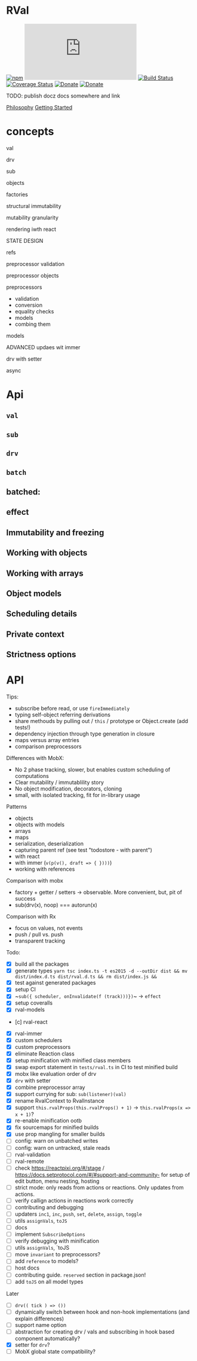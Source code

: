 # RVal


[![npm](https://img.shields.io/npm/v/rval.svg)](https://www.npmjs.com/package/rval) [![size](http://img.badgesize.io/https://unpkg.com/rval/dist/core.mjs?compression=gzip)](http://img.badgesize.io/https://unpkg.com/rval/dist/core.mjs?compression=gzip) [![Build Status](https://travis-ci.org/mweststrate/rval.svg?branch=master)](https://travis-ci.org/mweststrate/rval) [![Coverage Status](https://coveralls.io/repos/github/mweststrate/rval/badge.svg?branch=master)](https://coveralls.io/github/mweststrate/rval?branch=master) [![Donate](https://img.shields.io/badge/Donate-PayPal-green.svg)](https://www.paypal.me/michelweststrate) [![Donate](https://img.shields.io/badge/donate-buy%20me%20a%20coffee-orange.svg)](https://www.buymeacoffee.com/mweststrate)

TODO: publish docz docs somewhere and link

[Philosophy](docs/philosophy.mdx)
[Getting Started](docs/getting-started.mdx)

# concepts

val

drv

sub

objects

factories

structural immutability

mutability granularity

rendering iwth react

STATE DESIGN

refs

preprocessor validation

preprocessor objects

preprocessors
 - validation
 - conversion
 - equality checks
 - models
 - combing them


models

ADVANCED
updaes wit immer

drv with setter


async


# Api

## `val`

## `sub`

## `drv`

## `batch`

## batched:

## effect

## Immutability and freezing

## Working with objects

## Working with arrays

## Object models

## Scheduling details

## Private context

## Strictness options

# API


Tips:
- subscribe before read, or use `fireImmediately`
- typing self-object referring derivations
- share methouds by pulling out / `this` / prototype or Object.create (add tests!)
- dependency injection through type generation in closure
- maps versus array entries
- comparison preprocessors

Differences with MobX:

- No 2 phase tracking, slower, but enables custom scheduling of computations
- Clear mutability / immutablility story
- No object modification, decorators, cloning
- small, with isolated tracking, fit for in-library usage

Patterns

- objects
- objects with models
- arrays
- maps
- serialization, deserialization
- capturing parent ref (see test "todostore - with parent")
- with react
- with immer (`v(p(v(), draft => { })))`)
- working with references

Comparison with mobx
- factory + getter / setters -> observable. More convenient, but, pit of success
- sub(drv(x), noop) === autorun(x)

Comparison with Rx
- focus on values, not events
- push / pull vs. push
- transparent tracking

Todo:

* [x] build all the packages
* [x] generate types `yarn tsc index.ts -t es2015 -d --outDir dist && mv dist/index.d.ts dist/rval.d.ts && rm dist/index.js &&`
* [x] test against generated packages
* [x] setup CI
* [x] ~`sub({ scheduler, onInvalidate(f (track)))})`~ -> `effect`
* [x] setup coveralls
* [x] rval-models
* [c] rval-react
* [x] rval-immer
* [x] custom schedulers
* [x] custom preprocessors
* [x] eliminate Reaction class
* [x] setup minification with minified class members
* [x] swap export statement in `tests/rval.ts` in CI to test minified build
* [x] mobx like evaluation order of drv
* [x] `drv` with setter
* [x] combine preprocessor array
* [x] support currying for sub: `sub(listener)(val)`
* [x] rename RvalContext to RvalInstance
* [x] support `this.rvalProps(this.rvalProps() + 1)` -> `this.rvalProps(x => x + 1)`?
* [x] re-enable minification ootb
* [x] fix sourcemaps for minified builds
* [x] use prop mangling for smaller builds
* [ ] config: warn on unbatched writes
* [ ] config: warn on untracked, stale reads
* [ ] rval-validation
* [ ] rval-remote
* [ ] check https://reactpixi.org/#/stage / https://docs.setprotocol.com/#/#support-and-community- for setup of edit button, menu nesting, hosting
* [ ] strict mode: only reads from actions or reactions. Only updates from actions. 
* [ ] verify callign actions in reactions work correctly
* [ ] contributing and debugging
* [ ] updaters `inc1`, `inc`, `push`, `set`, `delete`, `assign`, `toggle`
* [ ] utils `assignVals`, `toJS`
* [ ] docs
* [ ] implement `SubscribeOptions`
* [ ] verify debugging with minification
* [ ] utils `assignVals`, `toJS
* [ ] move `invariant` to preprocessors?
* [ ] add `reference` to models?
* [ ] host docs
* [ ] contributing guide. `reserved` section in package.json!
* [ ] add `toJS` on all model types

Later
* [ ] `drv(( tick ) => ())`
* [ ] dynamically switch between hook and non-hook implementations (and explain differences)
* [ ] support name option
* [ ] abstraction for creating drv / vals and subscribing in hook based component automatically?
* [x] setter for `drv`?
* [ ] MobX global state compatibility?